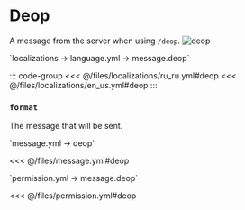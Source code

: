 # Deop 

A message from the server when using `/deop`.
![deop](/deop.png)

[//]: # (localization)
<!--@include: @/parts/words.md#localization--> 
<!--@include: @/parts/words.md#path--> `localizations → language.yml → message.deop`

<!--@include: @/parts/words.md#default--> 

::: code-group
<<< @/files/localizations/ru_ru.yml#deop
<<< @/files/localizations/en_us.yml#deop
:::

### `format`

The message that will be sent.

[//]: # (message.yml)
<!--@include: @/parts/words.md#setting-->
<!--@include: @/parts/words.md#path--> `message.yml → deop`

<!--@include: @/parts/words.md#default-->
<<< @/files/message.yml#deop

<!--@include: @/parts/enable.md-->
<!--@include: @/parts/destination.md-->
<!--@include: @/parts/sound.md-->

[//]: # (permission.yml)
<!--@include: @/parts/words.md#permission-->
<!--@include: @/parts/words.md#path--> `permission.yml → message.deop`

<!--@include: @/parts/words.md#default-->
<<< @/files/permission.yml#deop

<!--@include: @/parts/permission/permissionTier3.md-->
<!--@include: @/parts/permission/sound.md-->
